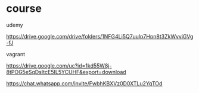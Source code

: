 # course

udemy

https://drive.google.com/drive/folders/1NFG4Li5Q7uulp7Hpn8t3ZkWvviGVg-fJ

vagrant

https://drive.google.com/uc?id=1kd55W8j-8tPOG5eSqDsItcE5IL5YCUHF&export=download

https://chat.whatsapp.com/invite/FwbhKBXVz0D0XTLu2YqTOd

